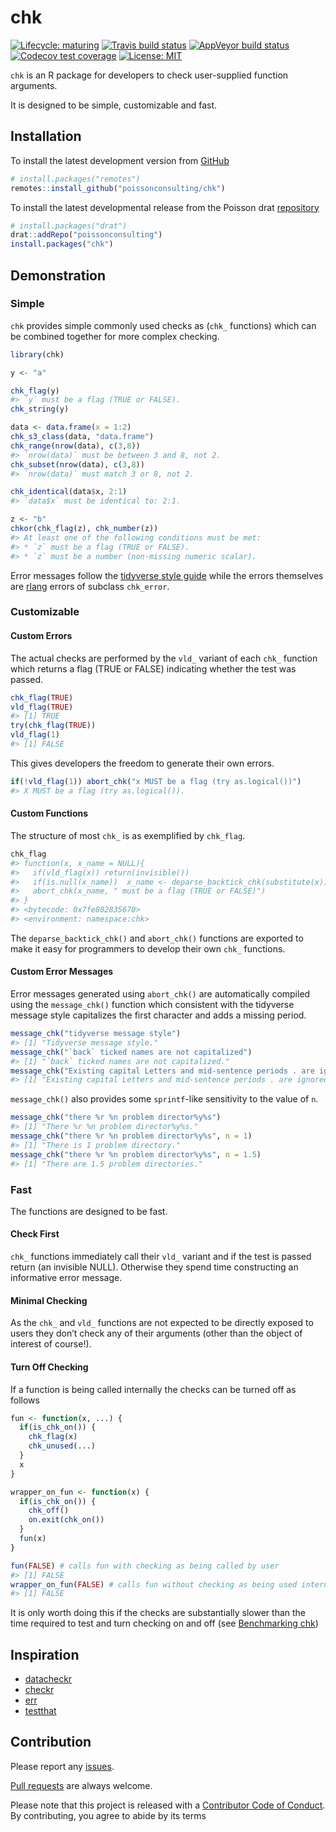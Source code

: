 
<!-- README.md is generated from README.Rmd. Please edit that file -->

# chk

<!-- badges: start -->

[![Lifecycle:
maturing](https://img.shields.io/badge/lifecycle-maturing-blue.svg)](https://www.tidyverse.org/lifecycle/#maturing)
[![Travis build
status](https://travis-ci.com/poissonconsulting/chk.svg?branch=master)](https://travis-ci.com/poissonconsulting/chk)
[![AppVeyor build
status](https://ci.appveyor.com/api/projects/status/github/poissonconsulting/chk?branch=master&svg=true)](https://ci.appveyor.com/project/poissonconsulting/chk)
[![Codecov test
coverage](https://codecov.io/gh/poissonconsulting/chk/branch/master/graph/badge.svg)](https://codecov.io/gh/poissonconsulting/chk?branch=master)
[![License:
MIT](https://img.shields.io/badge/License-MIT-green.svg)](https://opensource.org/licenses/MIT)
<!-- [![Tinyverse status](https://tinyverse.netlify.com/badge/chk)](https://CRAN.R-project.org/package=chk) -->
<!-- [![CRAN status](https://www.r-pkg.org/badges/version/chk)](https://cran.r-project.org/package=chk) -->
<!-- ![CRAN downloads](https://cranlogs.r-pkg.org/badges/chk) -->
<!-- badges: end -->

`chk` is an R package for developers to check user-supplied function
arguments.

It is designed to be simple, customizable and fast.

## Installation

To install the latest development version from
[GitHub](https://github.com/poissonconsulting/chk)

``` r
# install.packages("remotes")
remotes::install_github("poissonconsulting/chk")
```

To install the latest developmental release from the Poisson drat
[repository](https://github.com/poissonconsulting/drat)

``` r
# install.packages("drat")
drat::addRepo("poissonconsulting")
install.packages("chk")
```

## Demonstration

### Simple

`chk` provides simple commonly used checks as (`chk_` functions) which
can be combined together for more complex checking.

``` r
library(chk)

y <- "a"

chk_flag(y)
#> `y` must be a flag (TRUE or FALSE).
chk_string(y)

data <- data.frame(x = 1:2)
chk_s3_class(data, "data.frame")
chk_range(nrow(data), c(3,8))
#> `nrow(data)` must be between 3 and 8, not 2.
chk_subset(nrow(data), c(3,8))
#> `nrow(data)` must match 3 or 8, not 2.

chk_identical(data$x, 2:1)
#> `data$x` must be identical to: 2:1.

z <- "b"
chkor(chk_flag(z), chk_number(z))
#> At least one of the following conditions must be met:
#> * `z` must be a flag (TRUE or FALSE).
#> * `z` must be a number (non-missing numeric scalar).
```

Error messages follow the [tidyverse style
guide](https://style.tidyverse.org/error-messages.html) while the errors
themselves are [rlang](https://rlang.r-lib.org/reference/abort.html)
errors of subclass `chk_error`.

### Customizable

#### Custom Errors

The actual checks are performed by the `vld_` variant of each `chk_`
function which returns a flag (TRUE or FALSE) indicating whether the
test was passed.

``` r
chk_flag(TRUE)
vld_flag(TRUE)
#> [1] TRUE
try(chk_flag(TRUE))
vld_flag(1)
#> [1] FALSE
```

This gives developers the freedom to generate their own errors.

``` r
if(!vld_flag(1)) abort_chk("x MUST be a flag (try as.logical())")
#> X MUST be a flag (try as.logical()).
```

#### Custom Functions

The structure of most `chk_` is as exemplified by `chk_flag`.

``` r
chk_flag
#> function(x, x_name = NULL){
#>   if(vld_flag(x)) return(invisible())
#>   if(is.null(x_name))  x_name <- deparse_backtick_chk(substitute(x))
#>   abort_chk(x_name, " must be a flag (TRUE or FALSE)")
#> }
#> <bytecode: 0x7fe802835670>
#> <environment: namespace:chk>
```

The `deparse_backtick_chk()` and `abort_chk()` functions are exported to
make it easy for programmers to develop their own `chk_` functions.

#### Custom Error Messages

Error messages generated using `abort_chk()` are automatically compiled
using the `message_chk()` function which consistent with the tidyverse
message style capitalizes the first character and adds a missing period.

``` r
message_chk("tidyverse message style")
#> [1] "Tidyverse message style."
message_chk("`back` ticked names are not capitalized")
#> [1] "`back` ticked names are not capitalized."
message_chk("Existing capital Letters and mid-sentence periods . are ignored.")
#> [1] "Existing capital Letters and mid-sentence periods . are ignored."
```

`message_chk()` also provides some `sprintf`-like sensitivity to the
value of `n`.

``` r
message_chk("there %r %n problem director%y%s")
#> [1] "There %r %n problem director%y%s."
message_chk("there %r %n problem director%y%s", n = 1)
#> [1] "There is 1 problem directory."
message_chk("there %r %n problem director%y%s", n = 1.5)
#> [1] "There are 1.5 problem directories."
```

### Fast

The functions are designed to be fast.

#### Check First

`chk_` functions immediately call their `vld_` variant and if the test
is passed return (an invisible NULL). Otherwise they spend time
constructing an informative error message.

#### Minimal Checking

As the `chk_` and `vld_` functions are not expected to be directly
exposed to users they don’t check any of their arguments (other than the
object of interest of course\!).

#### Turn Off Checking

If a function is being called internally the checks can be turned off as
follows

``` r
fun <- function(x, ...) {
  if(is_chk_on()) {
    chk_flag(x)
    chk_unused(...)
  }
  x
}

wrapper_on_fun <- function(x) {
  if(is_chk_on()) {
    chk_off()
    on.exit(chk_on())
  }
  fun(x)
}

fun(FALSE) # calls fun with checking as being called by user
#> [1] FALSE
wrapper_on_fun(FALSE) # calls fun without checking as being used internally
#> [1] FALSE
```

It is only worth doing this if the checks are substantially slower than
the time required to test and turn checking on and off (see
[Benchmarking
chk](https://poissonconsulting.github.io/chk/articles/benchmarking-chk.html))

## Inspiration

  - [datacheckr](https://github.com/poissonconsulting/datacheckr/)
  - [checkr](https://github.com/poissonconsulting/checkr/)
  - [err](https://github.com/poissonconsulting/err/)
  - [testthat](https://github.com/r-lib/testthat/)

## Contribution

Please report any
[issues](https://github.com/poissonconsulting/chk/issues).

[Pull requests](https://github.com/poissonconsulting/chk/pulls) are
always welcome.

Please note that this project is released with a [Contributor Code of
Conduct](https://github.com/poissonconsulting/chk/blob/master/CODE_OF_CONDUCT.md).
By contributing, you agree to abide by its terms
